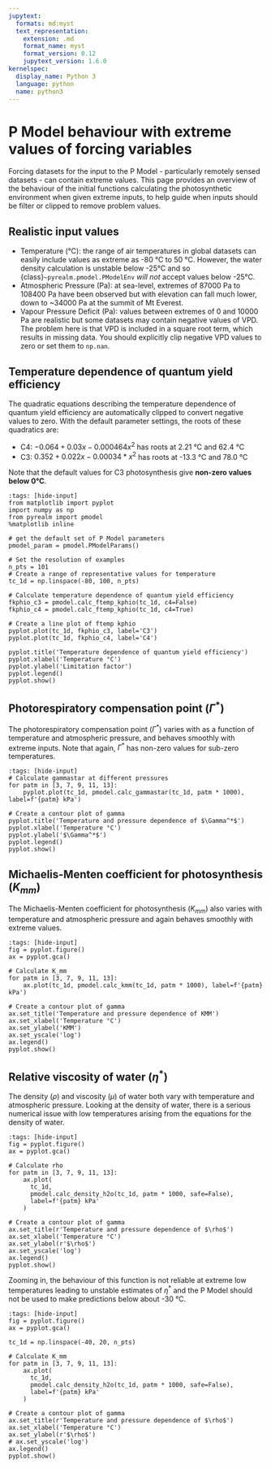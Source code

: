 ```yaml
---
jupytext:
  formats: md:myst
  text_representation:
    extension: .md
    format_name: myst
    format_version: 0.12
    jupytext_version: 1.6.0
kernelspec:
  display_name: Python 3
  language: python
  name: python3
---
```


# P Model behaviour with extreme values of forcing variables

Forcing datasets for the input to the P Model - particularly remotely sensed datasets -
can contain extreme values. This page provides an overview of the behaviour of the
initial functions calculating the photosynthetic environment when given extreme inputs,
to help guide when inputs should be filter or clipped to remove problem values.

## Realistic input values

- Temperature (°C): the range of air temperatures in global datasets can easily include
  values as extreme as -80 °C to 50 °C. However, the water density calculation is
  unstable below -25°C and so {class}`~pyrealm.pmodel.PModelEnv` _will not_ accept
  values below -25°C.
- Atmospheric Pressure (Pa): at sea-level, extremes of 87000 Pa to 108400 Pa have been
  observed but with elevation can fall much lower, down to ~34000 Pa at the summit of Mt
  Everest.
- Vapour Pressure Deficit (Pa): values between extremes of 0 and 10000 Pa are realistic
  but some datasets may contain negative values of VPD. The problem here is that VPD is
  included in a square root term, which results in missing data. You should explicitly
  clip negative VPD values to zero or set them to `np.nan`.

## Temperature dependence of quantum yield efficiency

The quadratic equations describing the temperature dependence of quantum yield efficiency
are automatically clipped to convert negative values to zero. With the default parameter
settings, the roots of these quadratics are:

- C4: $-0.064 + 0.03  x - 0.000464 x^2$ has roots at 2.21 °C and 62.4 °C
- C3: $0.352 + 0.022  x - 0.00034* x^2$ has roots at -13.3 °C and 78.0 °C

Note that the default values for C3 photosynthesis give **non-zero values below 0°C**.

```{code-cell} ipython3
:tags: [hide-input]
from matplotlib import pyplot
import numpy as np
from pyrealm import pmodel
%matplotlib inline

# get the default set of P Model parameters
pmodel_param = pmodel.PModelParams()

# Set the resolution of examples
n_pts = 101
# Create a range of representative values for temperature
tc_1d = np.linspace(-80, 100, n_pts)

# Calculate temperature dependence of quantum yield efficiency
fkphio_c3 = pmodel.calc_ftemp_kphio(tc_1d, c4=False)
fkphio_c4 = pmodel.calc_ftemp_kphio(tc_1d, c4=True)

# Create a line plot of ftemp kphio
pyplot.plot(tc_1d, fkphio_c3, label='C3')
pyplot.plot(tc_1d, fkphio_c4, label='C4')

pyplot.title('Temperature dependence of quantum yield efficiency')
pyplot.xlabel('Temperature °C')
pyplot.ylabel('Limitation factor')
pyplot.legend()
pyplot.show()
```

## Photorespiratory compensation point ($\Gamma^*$)

<!-- markdownlint-disable-next-line MD049 -->
The photorespiratory compensation point ($\Gamma^*$) varies with as a function of
temperature and atmospheric pressure, and behaves smoothly with extreme inputs. Note
that again, $\Gamma^*$ has non-zero values for sub-zero temperatures.

```{code-cell} python
:tags: [hide-input]
# Calculate gammastar at different pressures
for patm in [3, 7, 9, 11, 13]:
    pyplot.plot(tc_1d, pmodel.calc_gammastar(tc_1d, patm * 1000), label=f'{patm} kPa')

# Create a contour plot of gamma
pyplot.title('Temperature and pressure dependence of $\Gamma^*$')
pyplot.xlabel('Temperature °C')
pyplot.ylabel('$\Gamma^*$')
pyplot.legend()
pyplot.show()
```

## Michaelis-Menten coefficient for photosynthesis ($K_{mm}$)

The Michaelis-Menten coefficient for photosynthesis ($K_{mm}$)  also varies with
temperature and atmospheric pressure and again behaves smoothly with extreme values.

```{code-cell} python
:tags: [hide-input]
fig = pyplot.figure()
ax = pyplot.gca()

# Calculate K_mm
for patm in [3, 7, 9, 11, 13]:
    ax.plot(tc_1d, pmodel.calc_kmm(tc_1d, patm * 1000), label=f'{patm} kPa')

# Create a contour plot of gamma
ax.set_title('Temperature and pressure dependence of KMM')
ax.set_xlabel('Temperature °C')
ax.set_ylabel('KMM')
ax.set_yscale('log')
ax.legend()
pyplot.show()
```

## Relative viscosity of water ($\eta^*$)

The density ($\rho$) and viscosity ($\mu$) of water both vary with temperature and
atmospheric pressure. Looking at the density of water, there is a serious numerical
issue with low temperatures arising from the equations for the density of water.

```{code-cell} python
:tags: [hide-input]
fig = pyplot.figure()
ax = pyplot.gca()

# Calculate rho
for patm in [3, 7, 9, 11, 13]:
    ax.plot(
      tc_1d, 
      pmodel.calc_density_h2o(tc_1d, patm * 1000, safe=False), 
      label=f'{patm} kPa'
    )

# Create a contour plot of gamma
ax.set_title(r'Temperature and pressure dependence of $\rho$')
ax.set_xlabel('Temperature °C')
ax.set_ylabel(r'$\rho$')
ax.set_yscale('log')
ax.legend()
pyplot.show()
```

Zooming in, the behaviour of this function is not reliable at extreme low temperatures
leading to unstable estimates of $\eta^*$ and the P Model should not be used to make
predictions below about -30 °C.

```{code-cell} python
:tags: [hide-input]
fig = pyplot.figure()
ax = pyplot.gca()

tc_1d = np.linspace(-40, 20, n_pts)

# Calculate K_mm
for patm in [3, 7, 9, 11, 13]:
    ax.plot(
      tc_1d,
      pmodel.calc_density_h2o(tc_1d, patm * 1000, safe=False), 
      label=f'{patm} kPa'
    )

# Create a contour plot of gamma
ax.set_title(r'Temperature and pressure dependence of $\rho$')
ax.set_xlabel('Temperature °C')
ax.set_ylabel(r'$\rho$')
# ax.set_yscale('log')
ax.legend()
pyplot.show()
```
